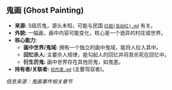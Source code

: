 ## 鬼画 (Ghost Painting)

*   **来源:** S级厉鬼，源头未知，可能与民国 [`红姐(张幼红).md`](红姐(张幼红).md) 有关。
*   **外貌:** 一幅画，画中内容可能变化，核心是一个诡异的村庄或世界。
*   **核心能力:**
    *   **画中世界/鬼域:** 拥有一个独立的画中鬼域，能将人拉入其中。
    *   **回忆杀人:** 主要杀人规律，能勾起人的回忆并将其杀死在回忆中。
    *   **衍生厉鬼:** 画中世界存在其他厉鬼，如鬼差。
*   **持有者/关联者:** [`何月莲.md`](何月莲.md) (主要驾驭者)。

*信息来源：鬼画事件相关章节* 